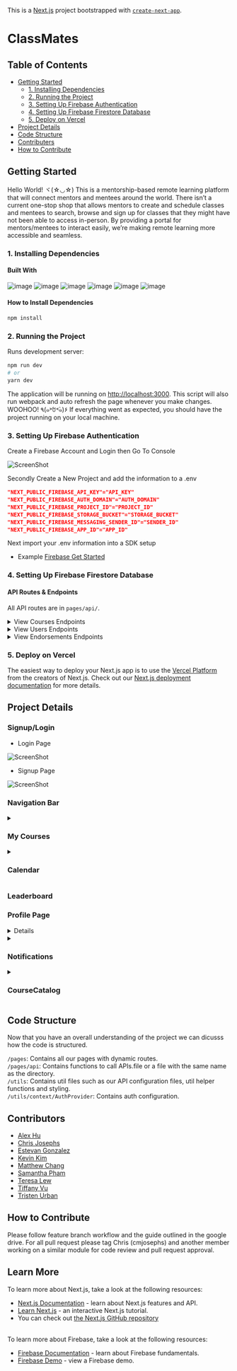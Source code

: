 This is a [Next.js](https://nextjs.org/) project bootstrapped with [`create-next-app`](https://github.com/vercel/next.js/tree/canary/packages/create-next-app).

# ClassMates

## Table of Contents
- [Getting Started](#getting-started)
  - [1. Installing Dependencies](#1-installing-dependencies)
  - [2. Running the Project](#2-running-the-project)
  - [3. Setting Up Firebase Authentication](#3-setting-up-firebase-authentication)
  - [4. Setting Up Firebase Firestore Database](#4-setting-up-firebase-firestore-database)
  - [5. Deploy on Vercel](#5-deploy-on-vercel)
- [Project Details](#project-details)
- [Code Structure](#code-structure)
- [Contributers](#contributors)
- [How to Contribute](#how-to-contribute)

## Getting Started
Hello World! ヾ(☆◡☆) This is a mentorship-based remote learning platform that will connect mentors and mentees around the world. There isn’t a current one-stop shop that allows mentors to create and schedule classes and mentees to search, browse and sign up for classes that they might have not been able to access in-person. By providing a portal for mentors/mentees to interact easily, we’re making remote learning more accessible and seamless.

### 1. Installing Dependencies
#### Built With
![image](https://img.shields.io/badge/next.js-000000?style=for-the-badge&logo=nextdotjs&logoColor=white)
![image](https://img.shields.io/badge/React-20232A?style=for-the-badge&logo=react&logoColor=61DAFB)
![image](https://img.shields.io/badge/firebase-ffca28?style=for-the-badge&logo=firebase&logoColor=black)
![image](https://img.shields.io/badge/Material%20UI-007FFF?style=for-the-badge&logo=mui&logoColor=white)
![image](https://img.shields.io/badge/styled--components-DB7093?style=for-the-badge&logo=styled-components&logoColor=white)
![image](https://img.shields.io/badge/Jest-C21325?style=for-the-badge&logo=jest&logoColor=white)

#### How to Install Dependencies
```bash
npm install
```

### 2. Running the Project
Runs development server:
```bash
npm run dev
# or
yarn dev
```
The application will be running on [http://localhost:3000](http://localhost:3000).
This script will also run webpack and auto refresh the page whenever you make changes.
<br/>
WOOHOO! ٩(๑˃́ꇴ˂̀๑)۶ If everything went as expected, you should have the project running on your local machine.

### 3. Setting Up Firebase Authentication
Create a Firebase Account and Login then Go To Console

![ScreenShot](/utils/reademePics/ConsoleClick.gif)


Secondly Create a New Project and add the information to a .env
```json
"NEXT_PUBLIC_FIREBASE_API_KEY"="API_KEY"
"NEXT_PUBLIC_FIREBASE_AUTH_DOMAIN"="AUTH_DOMAIN"
"NEXT_PUBLIC_FIREBASE_PROJECT_ID"="PROJECT_ID"
"NEXT_PUBLIC_FIREBASE_STORAGE_BUCKET"="STORAGE_BUCKET"
"NEXT_PUBLIC_FIREBASE_MESSAGING_SENDER_ID"="SENDER_ID"
"NEXT_PUBLIC_FIREBASE_APP_ID"="APP_ID"
```
Next import your .env information into a SDK setup
* Example
 [Firebase Get Started](https://firebase.google.com/docs/auth/web/start)

### 4. Setting Up Firebase Firestore Database
#### API Routes & Endpoints
All API routes are in `pages/api/`.

<details>
<summary>View Courses Endpoints</summary>

`GET /api/courses` Retrieves list of all courses.

| Parameter         | Type    | Description                                            |
| ----------------- | ------- | ------------------------------------------------------ |
| none              | none    | 'Mentor' or 'Mentee'                                   |

`GET/api/courses/index.js` Retrieves list of all courses.

| Parameter | Type    | Description                                                    |
| --------- | ------- | -------------------------------------------------------------- |
| none      | none    | none                                                           |

`POST/api/courses/index.js` Adds a new course.

| Body Parameter   | Type    | Description                                             |
| ---------------- | ------- | ------------------------------------------------------- |
| name             | string  | Ex: "Intro to Computer Science"                         |
| subject          | string  | Ex: "Science", "Math", "Literature", "Language"         |
| description      | string  | Ex: "Computer Science basics and history"               |
| capacity         | number  | Ex: 25                                                  |
| start_date       | string  | Ex: "2022-03-28T10:30:00.000Z"                          |
| end_date         | string  | Ex: "2022-03-28T12:30:00.000Z"                          |
| meeting_url      | string  | Ex: "zoom.com/meeting_path"                             |
| mentorId         | string  | Required unique user id generated at sign up            |
| mentorFirstName  | string  | Ex: "Cornie"                                            |
| mentorLastName   | string  | Ex: "Jacobs"                                            |

`GET/api/courses/[course_id]` Retrieves course info for a specific user.

| Parameter | Type    | Description                                                    |
| --------- | ------- | -------------------------------------------------------------- |
| none      | none    | none                                                           |

`PUT/api/courses/[course_id]` Removed mentee from course.

| Body Parameter   | Type    | Description                                             |
| ---------------- | ------- | ------------------------------------------------------- |
| mentees          | object  | {id: string}                                            |

`PUT/api/courses/[course_id]` Removed course from course catalog and my courses list.

| Parameter | Type    | Description                                                    |
| --------- | ------- | -------------------------------------------------------------- |
| none      | none    | none                                                           |

`GET/api/courses/mentees/[mentee_id]` Retrieves courses for a specific mentee.

| Parameter | Type    | Description                                                    |
| --------- | ------- | -------------------------------------------------------------- |
| none      | none    | none                                                           |

`GET/api/courses/mentors/[mentor_id]` Retrieves courses for a specific mentor.

| Parameter | Type    | Description                                                    |
| --------- | ------- | -------------------------------------------------------------- |
| none      | none    | none                                                           |

`GET /api/courses/subjects/` Retrieves list of all subjects.

| Parameter         | Type    | Description                                            |
| ----------------- | ------- | ------------------------------------------------------ |
| none              | none    | none                                                   |

`GET /api/courses/subjects/[subject_name]` Retrieves list of courses by subject name

| Parameter         | Type    | Description                                            |
| ----------------- | ------- | ------------------------------------------------------ |
| subject_names     | string  | 'Science', 'Literature, 'History', 'Language', 'Math'  |

`PUT /api/courses/course/[course_id]` Adds mentee to course.

| Parameter      | Type    | Description                                               |
| -------------- | ------- | --------------------------------------------------------- |
| course_id      | string  | Required unique user id generated at sign up              |

| Body Parameter   | Type    | Description                                             |
| ---------------- | ------- | ------------------------------------------------------- |
| mentee_id        | string  | Required unique mentee id to be added to course         |
| mentee_firstName | string  | Ex: "Jeth"                                              |
| mentee_lastName  | string  | Ex: "Venturoli"                                         |

</details>
<details>
<summary>View Users Endpoints</summary>

`GET /api/users/[user_id]` Retrieves info for specific user.

| Parameter      | Type    | Description                                               |
| -------------- | ------- | --------------------------------------------------------- |
| user_id        | string  | Required unique id for specific user                      |

`POST /api/users` Adds new user.

| Body Parameter | Type    | Description                                               |
| -------------- | ------- | --------------------------------------------------------- |
| username       | string  | Ex: "ucoleya                                              |
| firstName      | string  | Ex: "Jeth"                                                |
| lastName       | string  | Ex: "Venturoli"                                           |
| uid            | string  | Required unique user id generated at sign up              |
| account_type   | string  | "Mentee" or "Mentor"                                      |

`PUT /api/users/[user_id]` Updates user's description.

| Parameter      | Type    | Description                                               |
| -------------- | ------- | --------------------------------------------------------- |
| user_id        | string  | Required unique user id generated at sign up              |

| Body Parameter | Type    | Description                                               |
| -------------- | ------- | --------------------------------------------------------- |
| description    | string  | "Javascript Lover"                                        |

</details>
<details>
<summary>View Endorsements Endpoints</summary>

`GET /api/endorsements` Retrieves top 10 endorsements.

| Parameter      | Type    | Description                                               |
| -------------- | ------- | --------------------------------------------------------- |
| none           | none    | none                                                      |

`GET /api/endorsements/users/[user_id]` Retrieves endorsement count for specific user.

| Parameter      | Type    | Description                                               |
| -------------- | ------- | --------------------------------------------------------- |
| user_id        | string  | Required unique user id generated at sign up              |

`PUT /api/endorsements/users/[user_id]` Updates endorsement count for specific user.

| Parameter      | Type    | Description                                               |
| -------------- | ------- | --------------------------------------------------------- |
| user_id        | string  | Required unique user id generated at sign up              |

| Body Parameter | Type    | Description                                               |
| -------------- | ------- | --------------------------------------------------------- |
| type           | string  | "increase" or "decrease"                                  |

`PUT /api/endorsements/courses/[course_id]` Updates endorsement count for specific course

| Parameter      | Type    | Description                                               |
| -------------- | ------- | --------------------------------------------------------- |
| course_id      | string  | Required unique course id generated at sign up            |

| Body Parameter | Type    | Description                                               |
| -------------- | ------- | --------------------------------------------------------- |
| type           | string  | "increase" or "decrease"                                  |

</details>


### 5. Deploy on Vercel
The easiest way to deploy your Next.js app is to use the [Vercel Platform](https://vercel.com/new?utm_medium=default-template&filter=next.js&utm_source=create-next-app&utm_campaign=create-next-app-readme) from the creators of Next.js.
Check out our [Next.js deployment documentation](https://nextjs.org/docs/deployment) for more details.

## Project Details
### Signup/Login

* Login Page

![ScreenShot](/utils/reademePics/classMatesLogin.png)

* Signup Page

![ScreenShot](/utils/reademePics/classMatesAuth.gif)

### Navigation Bar

<details>
<summary>
<h3>My Courses</h3>
</summary>
This page displays the list of classes for the user depending on their account type.
<h4> Mentor </h4>
A mentor account will display all the classes the mentor is currently teaching.  The mentor will also be able to create, edit, and cancel their classes as well as view the list of students enrolled in each of their classes.  When a mentor cancels a class, it will simultaneously drop all students enrolled in that class.  Mentors will also be able to view a student's profile from their class list
<br/>
<br/>

**Creating Course** <br/>
![Creating Courses](./utils/gifs/MyCourses/my_courses_create_course.gif "Creating Courses")

**Deleting Courses** <br/>
![Deleting Courses](./utils/gifs/MyCourses/my_courses_delete_course.gif "Deleting Courses")

**Editing Courses** <br/>
![Editing Courses](./utils/gifs/MyCourses/my_courses_edit_course.gif "Editing Courses")

**Open Classroom** <br/>
![Open Classroom](./utils/gifs/MyCourses/zoom_link_button.gif "Open Classroom")

**View Student Profile** <br/>
![View Student Profile](./utils/gifs/MyCourses/student_profile.gif "View Student Profile")

<h4> Mentee/Student </h4>
Mentees/students are able to view the list of courses they are currently enrolled in.  Mentees are able to view the profile of the mentor teaching each class, open the classroom link, as well as drop any course they are currently enrolled in.
<br/>
<br/>

**View Mentor Profile** <br/>
![View Mentor Profile](./utils/gifs/MyCourses/mentor_profile.gif "View Mentor Profile")

**Drop Course** <br/>
![Drop Course](./utils/gifs/MyCourses/student_drop_all_courses.gif "Drop Course")
</details>

<details>
<summary>
<h3> Calendar </h3>
</summary>
This page displays the calendar view of courses with appointment blocks. The page will dynamically render based on mentor/mentee account type, displaying only the classes they are teaching or enrolled in. You can create/edit/delete classes directly on the calendar page.

**Display Info and Link to Room**
![Display Info](./utils/gifs/Calendar/display_info.gif "Display Info")

**Creating Course**
![Creating Courses](./utils/gifs/Calendar/creating_classes.gif "Creating Courses")

**Deleting Courses**
![Deleting Courses](./utils/gifs/Calendar/Animation5.gif "Deleting Courses")

**Editing Courses**
![Editing Courses](./utils/gifs/Calendar/Editing%20Classes.gif "Editing Courses")

</details>

### Leaderboard
### Profile Page
<details>
This page displays the current or selected user's full name, account type, location, and profile description.
On the current user's profile page, the user can edit profile description. A mentor can see their own recommendation count and can recommend other mentees.
A mentee can see other mentors' profiles and their recommendation counts but can't see their own recommendation counts.

**My Profile**
![My Profile](./utils/gifs/Profile/ReadMeProfileView.gif "My Profile")

**Selected Profile**
![Selected Profle](./utils/gifs/Profile/ReadMeProfileView.gif "Selected Profile")

</details>

<details>
<summary>
<h3>Notifications</h3>
</summary>
This page displays notifications for mentors and mentees.  Mentors will receive notifications when a student enrolls in any of the courses they are teaching.  Mentees will receieve a notifation that they have successfully signed up for a course.
<br/>
<br/>

**Mentor Notifications** <br/>
![Mentor Notifications](./utils/gifs/Notifications/mentor-notifications.gif "Mentor Notifications")

**Mentee Notifications** <br/>
![Mentee Notifications](./utils/gifs/Notifications/student-notifications.gif "Mentee Notifications")

</details>


<details>
<summary>
<h3>CourseCatalog</h3>
</summary>
This page displays all courses currently available on the ClassMates platform.  Users can use a fuzzy search to search the catalog by course name or mentor name, as well as a category filter to display courses within a particular subject.  Users can view the full detailed information about each course available.  Mentees will receive an alert if a course they are attempting to join is currently full or an alert that they have been successfully enrolled in the course. Mentees also have the ability to endorse/recommend a course.
<br/>
<br/>

**Search Catalog** <br/>
![Search Catalog](./utils/gifs/CourseCatalog/search_catalog.gif "Search Catalog")

**Category Filter** <br/>
![Category Filter](./utils/gifs/CourseCatalog/catalog_category_filter.gif "Category Filter")

**View Course Info** <br/>
![View Course Info](./utils/gifs/CourseCatalog/catalog_course_info.gif "View Course Info")

**Mentee Add Course** <br/>
![Mentee Add Course](./utils/gifs/CourseCatalog/student_join_class.gif "Mentee Add Course")
![Mentee Add Course](./utils/gifs/CourseCatalog/student_class_added.gif "Mentee Add Course")

**Course Full** <br/>
![Course Full](./utils/gifs/CourseCatalog/student_course_full.gif "Course Full")

**Recommend Course** <br/>
![Recommend Course](./utils/gifs/CourseCatalog/student_recommend_course.gif "Recommend Course")

**Student Profile and Recommend** <br/>
![Student Profile](./utils/gifs/CourseCatalog/CourseCatalogAndStudentProfile.gif "Student Profile")
</details>

## Code Structure
Now that you have an overall understanding of the project we can dicusss how the code is structured.

`/pages`: Contains all our pages with dynamic routes.
<br/>
`/pages/api`: Contains functions to call APIs.file or a file with the same name as the directory.
<br/>
`/utils`: Contains util files such as our API configuration files, util helper functions and styling.
<br/>
`/utils/context/AuthProvider`: Contains auth configuration.

## Contributors
* [Alex Hu](https://github.com/gunpowder66)
* [Chris Josephs](https://github.com/cmjosephs)
* [Estevan Gonzalez](https://github.com/GonzalezEstevan)
* [Kevin Kim](https://github.com/kevinhwkim)
* [Matthew Chang](https://github.com/changerbang)
* [Samantha Pham](https://github.com/samanthavpham)
* [Teresa Lew](https://github.com/teresal92)
* [Tiffany Vu](https://github.com/tiffanyyv)
* [Tristen Urban](https://github.com/TristenUrban)

## How to Contribute
Please follow feature branch workflow and the guide outlined in the google drive. For all pull request please tag Chris (cmjosephs) and another member working on a similar module for code review and pull request approval.

## Learn More
To learn more about Next.js, take a look at the following resources:
- [Next.js Documentation](https://nextjs.org/docs) - learn about Next.js features and API.
- [Learn Next.js](https://nextjs.org/learn) - an interactive Next.js tutorial.
- You can check out [the Next.js GitHub repository](https://github.com/vercel/next.js/)
<br/>
To learn more about Firebase, take a look at the following resources:

- [Firebase Documentation](https://firebase.google.com/docs) - learn about Firebase fundamentals.
- [Firebase Demo](https://console.firebase.google.com/project/fir-demo-project/overview) - view a Firebase demo.
